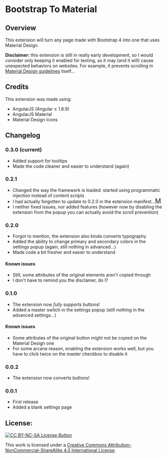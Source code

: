 # Bootstrap To Material
## Overview
This extension will turn any page made with Bootstrap 4 into one that uses Material Design.

**Disclaimer:** this extension is still in really early development, so I would consider only keeping it enabled for testing, as it may (and it will) cause unexpected behaviors on websites. For example, it prevents scrolling in [Material Design guidelines](https://material.io/guidelines/) itself...

## Credits
This extension was made using:
* AngularJS (Angular ≤ 1.6.9)
* AngularJS Material
* Material Design Icons

## Changelog
### 0.3.0 (current)
* Added support for tooltips
* Made the code cleaner and easier to understand (again)

### 0.2.1
* Changed the way the framework is loaded: started using programmatic injection instead of content scripts
* I had actually forgotten to update to 0.2.0 in the extension manifest... <img style="transform: scale(1.5);" height="16px" alt="Man facepalming emoji" src="https://emojipedia-us.s3.amazonaws.com/thumbs/120/google/119/man-facepalming_1f926-200d-2642-fe0f.png">
* I neither fixed issues, nor added features (however now by disabling the extension from the popup you can actually avoid the scroll prevention)

### 0.2.0
* Forgot to mention, the extension also kinda converts typography
* Added the ability to change primary and secondary colors in the settings popup (again, still nothing in advanced...)
* Made code a bit fresher and easier to understand
#### Known issues
* Still, some attributes of the original elements aren't copied through
* I don't have to remind you the disclamer, do I?

### 0.1.0
* The extension now _fully_ supports buttons!
* Added a master switch in the settings popup (still nothing in the advanced settings...)
#### Known issues
* Some attributes of the original button might not be copied on the Material Design one
* For some arcane reason, enabling the extension works well, but you have to click twice on the master checkbox to disable it

### 0.0.2
* The extension now converts buttons!

### 0.0.1
* First release
* Added a blank settings page

## License:
[![CC BY-NC-SA License Button](https://i.creativecommons.org/l/by-nc-sa/4.0/88x31.png)](http://creativecommons.org/licenses/by-nc-sa/4.0/)

This work is licensed under a [Creative Commons Attribution-NonCommercial-ShareAlike 4.0 International License](http://creativecommons.org/licenses/by-nc-sa/4.0/).